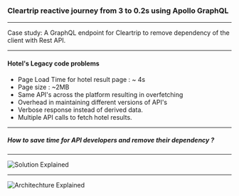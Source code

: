 ### Cleartrip reactive journey from 3 to 0.2s using Apollo GraphQL
-------------

Case study: A GraphQL endpoint for Cleartrip to remove dependency of the client with Rest API.

---

#### Hotel's Legacy code problems


- Page Load Time for hotel result page : ~ 4s
- Page size : ~2MB
- Same API's across the platform resulting in overfetching
- Overhead in maintaining different versions of API's
- Verbose response instead of derived data.
- Multiple API calls to fetch hotel results.

---

##### How to save time for API developers and remove their dependency ?
-------------

![Solution Explained](https://res.cloudinary.com/cleartrip/image/upload/v1529001281/solution_vbkrba.png)

---
![Architechture Explained](https://res.cloudinary.com/cleartrip/image/upload/h_550/v1528778858/Cleartrip-Hotels-GraphQL_xzihtl.png)